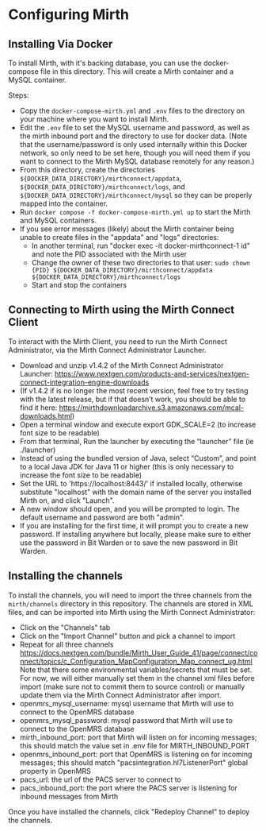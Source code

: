 
# Configuring Mirth

## Installing Via Docker

To install Mirth, with it's backing database, you can use the docker-compose file in this directory.  This will create a Mirth container and a MySQL container.  

Steps:

- Copy the `docker-compose-mirth.yml` and `.env` files to the directory on your machine where you want to install Mirth.
- Edit the `.env` file to set the MySQL username and password, as well as the mirth inbound port and the directory to use for docker data. (Note that the username/password is only used internally within this Docker network, so only need to be set here, though you will need them if you want to connect to the Mirth MySQL database remotely for any reason.)
- From this directory, create the directories `${DOCKER_DATA_DIRECTORY}/mirthconnect/appdata`, `${DOCKER_DATA_DIRECTORY}/mirthconnect/logs`, and `${DOCKER_DATA_DIRECTORY}/mirthconnect/mysql` so they can be properly mapped into the container.
- Run `docker compose -f docker-compose-mirth.yml up` to start the Mirth and MySQL containers.
- If you see error messages (likely) about the Mirth container being unable to create files in the "appdata" and "logs" directories:
  - In another terminal, run "docker exec -it docker-mirthconnect-1 id" and note the PID associated with the Mirth user
  - Change the owner of these two directories to that user:  `sudo chown {PID} ${DOCKER_DATA_DIRECTORY}/mirthconnect/appdata ${DOCKER_DATA_DIRECTORY}/mirthconnect/logs`
  - Start and stop the containers

## Connecting to Mirth using the Mirth Connect Client

To interact with the Mirth Client, you need to run the Mirth Connect Administrator, via the Mirth Connect Administrator Launcher.

- Download and unzip v1.4.2 of the Mirth Connect Administrator Launcher: https://www.nextgen.com/products-and-services/nextgen-connect-integration-engine-downloads
- (If v1.4.2 if is no longer the most recent version, feel free to try testing with the latest release, but if that doesn’t work, you should be able to find it here: https://mirthdownloadarchive.s3.amazonaws.com/mcal-downloads.html)
- Open a terminal window and execute export GDK_SCALE=2 (to increase font size to be readable)
- From that terminal, Run the launcher by executing the “launcher” file (ie ./launcher) 
- Instead of using the bundled version of Java, select “Custom”, and point to a local Java JDK for Java 11 or higher (this is only necessary to increase the font size to be readable)
- Set the URL to 'https://localhost:8443/' if installed locally, otherwise substitute "localhost" with the domain name of the server you installed Mirth on, and click "Launch".
- A new window should open, and you will be prompted to login. The default username and password are both "admin".
- If you are installing for the first time, it will prompt you to create a new password.  If installing anywhere but locally, please make sure to either use the password in Bit Warden or to save the new password in Bit Warden.

## Installing the channels

To install the channels, you will need to import the three channels from the `mirth/channels` directory in this repository.  The channels are stored in XML files, and can be imported into Mirth using the Mirth Connect Administrator:
- Click on the "Channels" tab
- Click on the "Import Channel" button and pick a channel to import
- Repeat for all three channels
https://docs.nextgen.com/bundle/Mirth_User_Guide_41/page/connect/connect/topics/c_Configuration_MapConfiguration_Map_connect_ug.html
Note that there some environmental variables/secrets that must be set.  For now, we will either manually set them in the channel xml files before import (make sure not to commit them to source control) or manually update them via the Mirth Connect Administrator after import.
- openmrs_mysql_username: mysql username that Mirth will use to connect to the OpenMRS database
- openmrs_mysql_password: mysql password that Mirth will use to connect to the OpenMRS database
- mirth_inbound_port: port that Mirth will listen on for incoming messages; this should match the value set in .env file for MIRTH_INBOUND_PORT
- openmrs_inbound_port: port that OpenMRS is listening on for incoming messages; this should match "pacsintegration.hl7ListenerPort" global property in OpenMRS
- pacs_url: the url of the PACS server to connect to
- pacs_inbound_port: the port where the PACS server is listening for inbound messages from Mirth

Once you have installed the channels, click "Redeploy Channel" to deploy the channels.